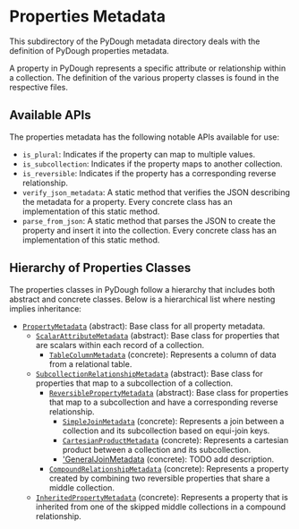 # Properties Metadata

This subdirectory of the PyDough metadata directory deals with the definition of PyDough properties metadata.

A property in PyDough represents a specific attribute or relationship within a collection. The definition of the various property classes is found in the respective files.

## Available APIs

The properties metadata has the following notable APIs available for use:

- `is_plural`: Indicates if the property can map to multiple values.
- `is_subcollection`: Indicates if the property maps to another collection.
- `is_reversible`: Indicates if the property has a corresponding reverse relationship.
- `verify_json_metadata`: A static method that verifies the JSON describing the metadata for a property. Every concrete class has an implementation of this static method.
- `parse_from_json`: A static method that parses the JSON to create the property and insert it into the collection. Every concrete class has an implementation of this static method.

## Hierarchy of Properties Classes

The properties classes in PyDough follow a hierarchy that includes both abstract and concrete classes. Below is a hierarchical list where nesting implies inheritance:

- [`PropertyMetadata`](property_metadata.py) (abstract): Base class for all property metadata.
    - [`ScalarAttributeMetadata`](scalar_attribute_metadata.py) (abstract): Base class for properties that are scalars within each record of a collection.
        - [`TableColumnMetadata`](table_column_metadata.py) (concrete): Represents a column of data from a relational table.
    - [`SubcollectionRelationshipMetadata`](subcollection_relationship_metadata.py) (abstract): Base class for properties that map to a subcollection of a collection.
        - [`ReversiblePropertyMetadata`](reversible_property_metadata.py) (abstract): Base class for properties that map to a subcollection and have a corresponding reverse relationship.
            - [`SimpleJoinMetadata`](simple_join_metadata.py) (concrete): Represents a join between a collection and its subcollection based on equi-join keys.
            - [`CartesianProductMetadata`](cartesian_product_metadata.py) (concrete): Represents a cartesian product between a collection and its subcollection.
            - ['GeneralJoinMetadata](general_join_metadata.py) (concrete): TODO add description.
        - [`CompoundRelationshipMetadata`](compound_relationship_metadata.py) (concrete): Represents a property created by combining two reversible properties that share a middle collection.
    - [`InheritedPropertyMetadata`](inherited_property_metadata.py) (concrete): Represents a property that is inherited from one of the skipped middle collections in a compound relationship.